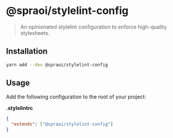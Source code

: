 # @spraoi/stylelint-config

> An opinionated stylelint configuration to enforce high-quality stylesheets.

## Installation

```bash
yarn add --dev @spraoi/stylelint-config
```

## Usage

Add the following configuration to the root of your project:

**.stylelintrc**

```json
{
  "extends": ["@spraoi/stylelint-config"]
}
```
